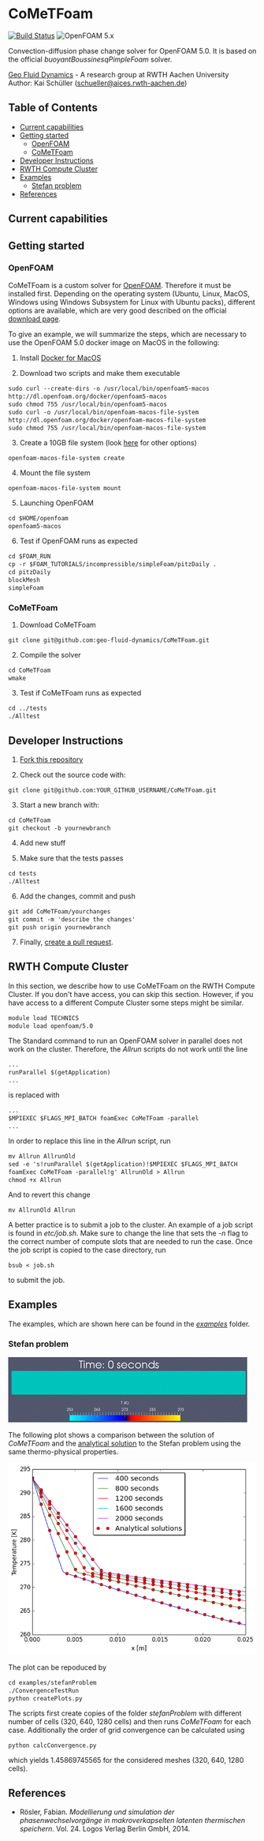 # CoMeTFoam
[![Build Status](https://travis-ci.org/geo-fluid-dynamics/CoMeTFoam.svg?branch=feature%2FtravisCI)](https://travis-ci.org/geo-fluid-dynamics/CoMeTFoam)
![OpenFOAM 5.x](https://img.shields.io/badge/OpenFOAM-5.x-brightgreen.svg)

Convection-diffusion phase change solver for OpenFOAM 5.0. It is based on the official _buoyantBoussinesqPimpleFoam_ solver.

[Geo Fluid Dynamics](https://blog.rwth-aachen.de/gfd/) - A research group at RWTH Aachen University<br>
Author: Kai Schüller (<schueller@aices.rwth-aachen.de>)

## Table of Contents
- [Current capabilities](#current-capabilities)
- [Getting started](#getting-started)
  - [OpenFOAM](#openfoam)
  - [CoMeTFoam](#cometfoam-1)
- [Developer Instructions](#developer-instructions)
- [RWTH Compute Cluster](#rwth-compute-cluster)
- [Examples](#examples)
  - [Stefan problem](#stefan-problem)
- [References](#references)

## Current capabilities

## Getting started

### OpenFOAM
CoMeTFoam is a custom solver for [OpenFOAM](https://openfoam.org). Therefore it must be installed first. Depending on the operating system (Ubuntu, Linux, MacOS, Windows using Windows Subsystem for Linux with Ubuntu packs), different options are available, which are very good described on the official [download page](https://openfoam.org/version/5-0/).

To give an example, we will summarize the steps, which are necessary to use the OpenFOAM 5.0 docker image on MacOS in the following:

1) Install [Docker for MacOS](https://docs.docker.com/docker-for-mac/)

2) Download two scripts and make them executable
```
sudo curl --create-dirs -o /usr/local/bin/openfoam5-macos http://dl.openfoam.org/docker/openfoam5-macos
sudo chmod 755 /usr/local/bin/openfoam5-macos
sudo curl -o /usr/local/bin/openfoam-macos-file-system http://dl.openfoam.org/docker/openfoam-macos-file-system
sudo chmod 755 /usr/local/bin/openfoam-macos-file-system
```
3) Create a 10GB file system (look [here](https://openfoam.org/download/5-0-macos/) for other options)
```
openfoam-macos-file-system create
```
4) Mount the file system
```
openfoam-macos-file-system mount
```
5) Launching OpenFOAM
```
cd $HOME/openfoam
openfoam5-macos
```
6) Test if OpenFOAM runs as expected
```
cd $FOAM_RUN
cp -r $FOAM_TUTORIALS/incompressible/simpleFoam/pitzDaily .
cd pitzDaily
blockMesh
simpleFoam
```

### CoMeTFoam
1) Download CoMeTFoam
```
git clone git@github.com:geo-fluid-dynamics/CoMeTFoam.git
```
2) Compile the solver
```
cd CoMeTFoam
wmake
```
3) Test if CoMeTFoam runs as expected
```
cd ../tests
./Alltest
```

## Developer Instructions
1) [Fork this repository](https://github.com/geo-fluid-dynamics/CoMeTFoam/fork)

2) Check out the source code with:
```
git clone git@github.com:YOUR_GITHUB_USERNAME/CoMeTFoam.git
```
3) Start a new branch with:
```
cd CoMeTFoam
git checkout -b yournewbranch
```
4) Add new stuff

5) Make sure that the tests passes
```
cd tests
./Alltest
```
6) Add the changes, commit and push
```
git add CoMeTFoam/yourchanges
git commit -m 'describe the changes'
git push origin yournewbranch
```
7) Finally, [create a pull request](https://help.github.com/articles/creating-a-pull-request).

## RWTH Compute Cluster
In this section, we describe how to use CoMeTFoam on the RWTH Compute Cluster. If you don't have access, you can skip this section. However, if you have access to a different Compute Cluster some steps might be similar.
```
module load TECHNICS
module load openfoam/5.0
```
The Standard command to run an OpenFOAM solver in parallel does not work on the cluster. Therefore, the _Allrun_ scripts do not work until the line
```
...
runParallel $(getApplication)
...
```
is replaced with
```
...
$MPIEXEC $FLAGS_MPI_BATCH foamExec CoMeTFoam -parallel
...
```
In order to replace this line in the _Allrun_ script, run
```
mv Allrun AllrunOld
sed -e 's!runParallel $(getApplication)!$MPIEXEC $FLAGS_MPI_BATCH foamExec CoMeTFoam -parallel!g' AllrunOld > Allrun
chmod +x Allrun
```
And to revert this change
```
mv AllrunOld Allrun
```
A better practice is to submit a job to the cluster. An example of a job script is found in _etc/job.sh_. Make sure to change the line that sets the _-n_ flag to the correct number of compute slots that are needed to run the case. Once the job script is copied to the case directory, run
```
bsub < job.sh
```
to submit the job.

## Examples
The examples, which are shown here can be found in the [_examples_](https://github.com/geo-fluid-dynamics/CoMeTFoam/tree/feature/StefanProblem/examples) folder.
### Stefan problem

![Stefan problem animation](docs/images/stefanProblemAnimation.gif)

The following plot shows a comparison between the solution of _CoMeTFoam_ and the [analytical solution](https://github.com/geo-fluid-dynamics/benchmarks/tree/master/two-phase-stefan-problem) to the Stefan problem using the same thermo-physical properties.

![Stefan problem comparison](docs/images/stefanProblemComparison.png)

The plot can be repoduced by
```
cd examples/stefanProblem
./ConvergenceTestRun
python createPlots.py
```
The scripts first create copies of the folder _stefanProblem_ with different number of cells (320, 640, 1280 cells) and then runs _CoMeTFoam_ for each case.
Additionally the order of grid convergence can be calculated using
```
python calcConvergence.py
```
which yields 1.45869745565 for the considered meshes (320, 640, 1280 cells).

## References
- Rösler, Fabian. _Modellierung und simulation der phasenwechselvorgänge in makroverkapselten latenten thermischen speichern_. Vol. 24. Logos Verlag Berlin GmbH, 2014.
